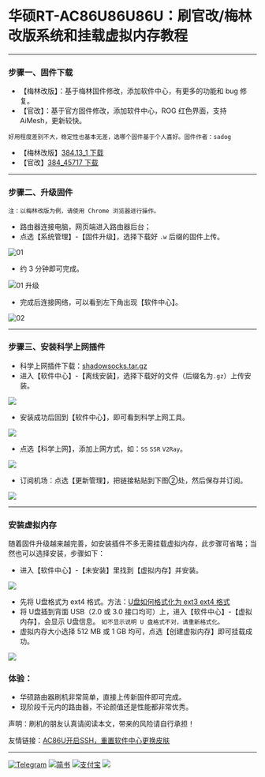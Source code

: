 # 华硕RT-AC86U86U86U：刷官改/梅林改版系统和挂载虚拟内存教程

------

### 步骤一、固件下载

- 【梅林改版】：基于梅林固件修改，添加软件中心，有更多的功能和 bug 修复。
- 【官改】：基于官方固件修改，添加软件中心，ROG 红色界面，支持 AiMesh，更新较快。
 ```
 好用程度差别不大，稳定性也基本无差，选哪个固件基于个人喜好。固件作者：sadog
 ```
- 【梅林改版】[384.13_1 下载](https://github.com/masonvip/AC86U-meilin/blob/master/file/RT-AC86U_384.13_1_cferom_ubi-koolshare.w)
- 【官改】[384_45717 下载](https://github.com/masonvip/AC86U-meilin/blob/master/file/RT-AC86U_384_45717_koolshare_cferom_ubi-0627.w)



------

### 步骤二、升级固件

`注：以梅林改版为例，请使用 Chrome 浏览器进行操作。`

* 路由器连接电脑，网页端进入路由器后台；
* 点选【系统管理】-【固件升级】，选择下载好 ```.w``` 后缀的固件上传。

![01](https://github.com/masonvip/AC86U-meilin/blob/master/picture/01.png?raw=true)

* 约 3 分钟即可完成。

![01 升级](https://github.com/masonvip/AC86U-meilin/blob/master/picture/01%20%E5%8D%87%E7%BA%A7%E4%B8%89%E5%88%86%E9%92%9F.png?raw=true)

- 完成后连接网络，可以看到左下角出现【软件中心】。

![02](https://github.com/masonvip/AC86U-meilin/blob/master/picture/02.png?raw=true)

---

### 步骤三、安装科学上网插件

* 科学上网插件下载：[shadowsocks.tar.gz](https://github.com/masonvip/chajian/blob/master/flie01/shadowsocks.tar.gz)
* 进入【软件中心】-【离线安装】，选择下载好的文件（后缀名为`.gz`）上传安装。

![](https://github.com/masonvip/AC86U-meilin/blob/master/picture/03.png?raw=true)

* 安装成功后回到【软件中心】，即可看到科学上网工具。

![](https://github.com/masonvip/AC86U-meilin/blob/master/picture/04.png?raw=true)

* 点选【科学上网】，添加上网方式，如：`SS`  `SSR` `V2Ray`。

![](https://github.com/masonvip/AC86U-meilin/blob/master/picture/05.png?raw=true)

* 订阅机场：点选【更新管理】，把链接粘贴到下图②处，然后保存并订阅。

![](https://github.com/masonvip/AC86U-meilin/blob/master/picture/06.png?raw=true)

------

### 安装虚拟内存

随着固件升级越来越完善，如安装插件不多无需挂载虚拟内存，此步骤可省略；当然也可以选择安装，步骤如下：
* 进入【软件中心】-【未安装】里找到【虚拟内存】并安装。

![](https://github.com/masonvip/AC86U-meilin/blob/master/picture/07.png?raw=true)

* 先将 U盘格式为 ext4 格式。方法：[U盘如何格式化为 ext3 ext4 格式](https://www.jianshu.com/p/85039ac096c3)
* 将 U盘插到背面 USB（2.0 或 3.0 接口均可）上，进入【软件中心】-【虚拟内存】，会显示 U盘信息。
`如不显示说明 U 盘格式不对，请重新格式化。`
* 虚拟内存大小选择 512 MB 或 1 GB 均可，点选【创建虚拟内存】即可挂载成功。

![](https://github.com/masonvip/AC86U-meilin/blob/master/picture/08.png?raw=true)

### 体验：

- 华硕路由器刷机非常简单，直接上传新固件即可完成。
- 现阶段千元内的路由器，不论颜值还是性能都非常优秀。

声明：刷机的朋友认真请阅读本文，带来的风险请自行承担！

友情链接：[AC86U开启SSH，重置软件中心更换皮肤](https://rawcdn.githack.com/masonvip/AC86U-pifu/fe382e2a91fde7c1033c8f5d59781797600738a8/README.md)

---
[![Telegram](https://rawcdn.githack.com/masonvip/masonvip.github.io/7fa770686f715c1d67b1544a6dc92d0bc24855c2/file01/Telegram.svg)](https://t.me/MasonClub)
[![简书](https://rawcdn.githack.com/masonvip/masonvip.github.io/7fa770686f715c1d67b1544a6dc92d0bc24855c2/file01/简书.svg)](https://www.jianshu.com/u/76be8479a4ae)
[![支付宝](https://rawcdn.githack.com/masonvip/masonvip.github.io/18ae48780713dafb6da43fb13fd869429e648d37/file01/支付宝.svg)](https://github.com/masonvip/masonvip.github.io/blob/master/file01/%E6%94%AF%E4%BB%98%E5%AE%9D.JPG?raw=true)
[![](https://rawcdn.githack.com/masonvip/masonvip.github.io/6f7f84c40b1e1ef79292707e4151017017aa09ed/file01/微信捐赠.svg)](https://github.com/masonvip/masonvip.github.io/blob/master/file01/%E5%BE%AE%E4%BF%A1%E6%94%B6%E6%AC%BE%E4%BA%8C%E7%BB%B4%E7%A0%81.JPG?raw=true)
